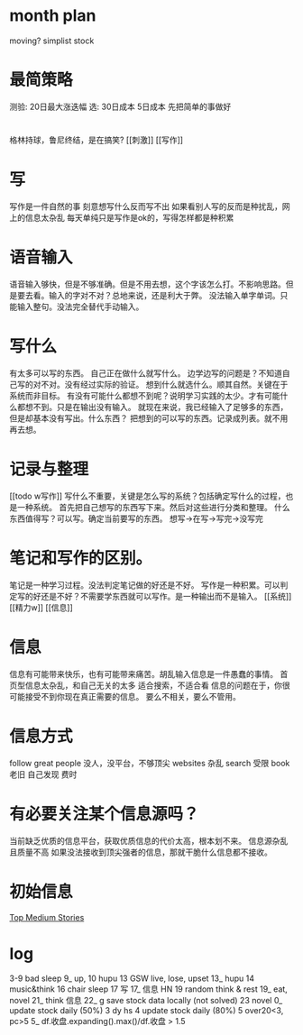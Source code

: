 # month plan
moving?
simplist stock
# 最简策略
测验: 20日最大涨迭幅
选: 30日成本 5日成本
先把简单的事做好
#
格林持球，鲁尼终结，是在搞笑?
[[刺激]]
[[写作]]
# 写
写作是一件自然的事
刻意想写什么反而写不出
如果看别人写的反而是种扰乱，网上的信息太杂乱
每天单纯只是写作是ok的，写得怎样都是种积累
# 语音输入
语音输入够快，但是不够准确。但是不用去想，这个字该怎么打。不影响思路。但是要去看。输入的字对不对？总地来说，还是利大于弊。
没法输入单字单词。只能输入整句。没法完全替代手动输入。
# 写什么
有太多可以写的东西。
自己正在做什么就写什么。
边学边写的问题是？不知道自己写的对不对。没有经过实际的验证。
想到什么就选什么。顺其自然。关键在于系统而非目标。
有没有可能什么都想不到呢？说明学习实践的太少。才有可能什么都想不到。只是在输出没有输入。
就现在来说，我已经输入了足够多的东西，但是却基本没有写出。什么东西？
把想到的可以写的东西。记录成列表。就不用再去想。
# 记录与整理
[[todo w写作]]
写什么不重要，关键是怎么写的系统？包括确定写什么的过程，也是一种系统。
首先把自己想写的东西写下来。然后对这些进行分类和整理。
什么东西值得写？可以写。确定当前要写的东西。
想写→在写→写完→没写完
# 笔记和写作的区别。
笔记是一种学习过程。没法判定笔记做的好还是不好。
写作是一种积累。可以判定写的好还是不好？不需要学东西就可以写作。是一种输出而不是输入。
[[系统]]
[[精力w]]
[[信息]]
# 信息
信息有可能带来快乐，也有可能带来痛苦。胡乱输入信息是一件愚蠢的事情。
首页型信息太杂乱，和自己无关的太多
	适合搜索，不适合看
信息的问题在于，你很可能接受不到你现在真正需要的信息。
要么不相关，要么不管用。
# 信息方式
follow great people
	没人，没平台，不够顶尖
websites 杂乱
search 受限
book 老旧
自己发现 费时

# 有必要关注某个信息源吗？
当前缺乏优质的信息平台，获取优质信息的代价太高，根本划不来。
信息源杂乱且质量不高
如果没法接收到顶尖强者的信息，那就干脆什么信息都不接收。
# 初始信息
[Top Medium Stories](https://topmediumstories.com/)

# log
3-9 bad sleep
9_ up, 
10 hupu
13 GSW live, lose, upset
13_ hupu
14 music&think
16 chair sleep
17 写
17_ 信息 HN
19 random think & rest
19_ eat, novel
21_ think 信息
22_ g save stock data locally (not solved)
23 novel
0_ update stock daily (50%)
3 dy hs
4 update stock daily (80%)
5 over20<3, pc>5
5_ df.收盘.expanding().max()/df.收盘 > 1.5
